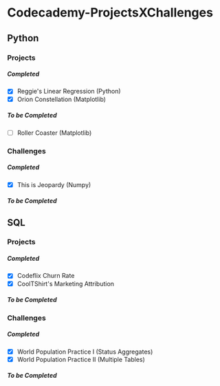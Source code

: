 # Codecademy-ProjectsXChallenges 
## Python
### Projects
##### Completed
 - [x] Reggie's Linear Regression (Python)
 - [x] Orion Constellation (Matplotlib)
##### To be Completed
 - [ ] Roller Coaster (Matplotlib)
### Challenges
##### Completed
 - [x] This is Jeopardy (Numpy)
##### To be Completed  
## SQL
### Projects
##### Completed
 - [x] Codeflix Churn Rate 
 - [x] CoolTShirt's Marketing Attribution
##### To be Completed
### Challenges
##### Completed
 - [x] World Population Practice I (Status Aggregates)
 - [x] World Population Practice II (Multiple Tables)
##### To be Completed
